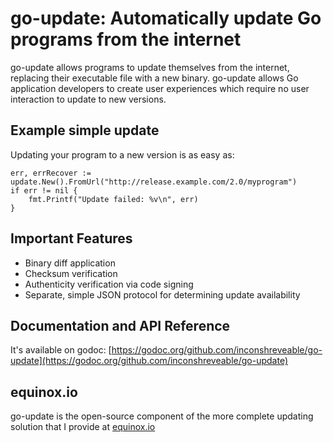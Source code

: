 # go-update: Automatically update Go programs from the internet

go-update allows programs to update themselves from the internet, replacing their executable file with a new binary. go-update allows Go application developers to create user experiences which require no user interaction to update to new versions.

## Example simple update
Updating your program to a new version is as easy as:

	err, errRecover := update.New().FromUrl("http://release.example.com/2.0/myprogram")
	if err != nil {
		fmt.Printf("Update failed: %v\n", err)
	}

## Important Features

- Binary diff application
- Checksum verification
- Authenticity verification via code signing
- Separate, simple JSON protocol for determining update availability

## Documentation and API Reference
It's available on godoc: [https://godoc.org/github.com/inconshreveable/go-update](https://godoc.org/github.com/inconshreveable/go-update)


## equinox.io
go-update is the open-source component of the more complete updating solution that I provide at [equinox.io](https://equinox.io)

